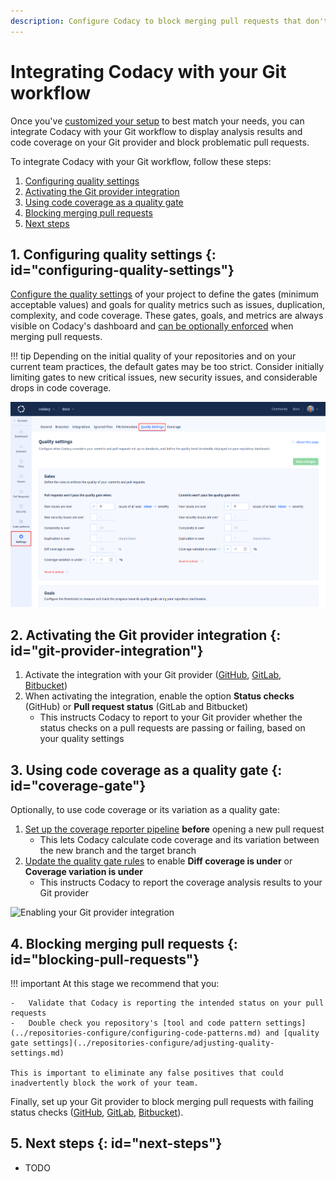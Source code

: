 ```yaml
---
description: Configure Codacy to block merging pull requests that don't meet your quality standards.
---
```


# Integrating Codacy with your Git workflow

Once you've [customized your setup](customizing-your-setup.md) to best match your needs, you can integrate Codacy with your Git workflow to display analysis results and code coverage on your Git provider and block problematic pull requests.

To integrate Codacy with your Git workflow, follow these steps:

1.  [Configuring quality settings](#configuring-quality-settings)
1.  [Activating the Git provider integration](#git-provider-integration)
1.  [Using code coverage as a quality gate](#coverage-gate)
1.  [Blocking merging pull requests](#blocking-pull-requests)
1.  [Next steps](#next-steps)

## 1. Configuring quality settings {: id="configuring-quality-settings"}

[Configure the quality settings](../repositories-configure/adjusting-quality-settings.md) of your project to define the gates (minimum acceptable values) and goals for quality metrics such as issues, duplication, complexity, and code coverage. These gates, goals, and metrics are always visible on Codacy's dashboard and [can be optionally enforced](#blocking-pull-requests) when merging pull requests.

!!! tip
    Depending on the initial quality of your repositories and on your current team practices, the default gates may be too strict. Consider initially limiting gates to new critical issues, new security issues, and considerable drops in code coverage.

![Configuring quality settings](../repositories-configure/images/quality-settings.png)

## 2. Activating the Git provider integration {: id="git-provider-integration"}

1.  Activate the integration with your Git provider ([GitHub](../repositories-configure/integrations/github-integration.md), [GitLab](../repositories-configure/integrations/gitlab-integration.md), [Bitbucket](../repositories-configure/integrations/bitbucket-integration.md))
1.  When activating the integration, enable the option **Status checks** (GitHub) or **Pull request status** (GitLab and Bitbucket)
    -   This instructs Codacy to report to your Git provider whether the status checks on a pull requests are passing or failing, based on your quality settings

## 3. Using code coverage as a quality gate {: id="coverage-gate"}

Optionally, to use code coverage or its variation as a quality gate:

1.  [Set up the coverage reporter pipeline](../coverage-reporter/index.md) **before** opening a new pull request
    -   This lets Codacy calculate code coverage and its variation between the new branch and the target branch
1.  [Update the quality gate rules](../repositories-configure/adjusting-quality-settings.md#gates) to enable **Diff coverage is under** or **Coverage variation is under**
    -   This instructs Codacy to report the coverage analysis results to your Git provider

![Enabling your Git provider integration](../repositories-configure/integrations/images/github-integration.png)

## 4. Blocking merging pull requests {: id="blocking-pull-requests"}

!!! important
    At this stage we recommend that you:

    -   Validate that Codacy is reporting the intended status on your pull requests
    -   Double check you repository's [tool and code pattern settings](../repositories-configure/configuring-code-patterns.md) and [quality gate settings](../repositories-configure/adjusting-quality-settings.md)

    This is important to eliminate any false positives that could inadvertently block the work of your team.

Finally, set up your Git provider to block merging pull requests with failing status checks ([GitHub](https://docs.github.com/en/repositories/configuring-branches-and-merges-in-your-repository/defining-the-mergeability-of-pull-requests/managing-a-branch-protection-rule), [GitLab](https://docs.gitlab.com/ee/user/project/merge_requests/merge_when_pipeline_succeeds.html#only-allow-merge-requests-to-be-merged-if-the-pipeline-succeeds), [Bitbucket](https://support.atlassian.com/bitbucket-cloud/docs/suggest-or-require-checks-before-a-merge/)).

## 5. Next steps {: id="next-steps"}

-   TODO
